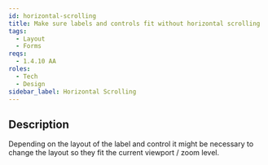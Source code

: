 ```yaml
---
id: horizontal-scrolling
title: Make sure labels and controls fit without horizontal scrolling
tags:
  - Layout
  - Forms
reqs:
  - 1.4.10 AA
roles:
  - Tech
  - Design
sidebar_label: Horizontal Scrolling
---
```


## Description

Depending on the layout of the label and control it might be necessary to change the layout so they fit the current viewport / zoom level.
